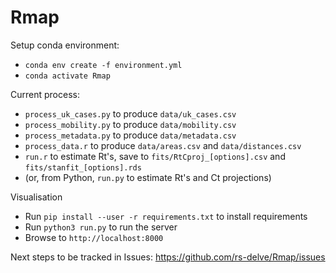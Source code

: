 # Rmap

Setup conda environment:
* `conda env create -f environment.yml`
* `conda activate Rmap`

Current process:
* `process_uk_cases.py` to produce `data/uk_cases.csv`
* `process_mobility.py` to produce `data/mobility.csv`
* `process_metadata.py` to produce `data/metadata.csv`
* `process_data.r` to produce `data/areas.csv` and `data/distances.csv`
* `run.r` to estimate Rt's, save to `fits/RtCproj_[options].csv` and `fits/stanfit_[options].rds`
* (or, from Python, `run.py` to estimate Rt's and Ct projections)

Visualisation
* Run `pip install --user -r requirements.txt` to install requirements
* Run `python3 run.py` to run the server
* Browse to `http://localhost:8000`

Next steps to be tracked in Issues: https://github.com/rs-delve/Rmap/issues
